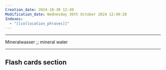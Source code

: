 ```yaml
---
Creation_date: 2024-10-30 12:49
Modification_date: Wednesday 30th October 2024 12:49:20
Indexes:
  - "[[collocation_phrases]]"
---
```


----

Mineralwasser ;; mineral water



















---
## Flash cards section

